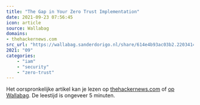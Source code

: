 ```yaml
---
title: "The Gap in Your Zero Trust Implementation"
date: 2021-09-23 07:56:45
icon: article
source: Wallabag
domains:
- thehackernews.com
src_url: "https://wallabag.sanderdorigo.nl/share/614e4b93ac03b2.22034143"
2021: "09"
categories:
    - "iam"
    - "security"
    - "zero-trust"
---
```

Het oorspronkelijke artikel kan je lezen op [thehackernews.com](https://thehackernews.com/2021/09/the-gap-in-your-zero-trust.html) of [op Wallabag](https://wallabag.sanderdorigo.nl/share/614e4b93ac03b2.22034143). De leestijd is ongeveer 5 minuten.